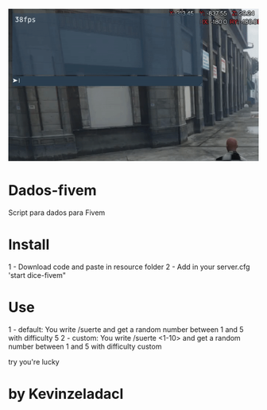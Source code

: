 ![](example.gif)

# Dados-fivem
Script para dados para Fivem

# Install
1 - Download code and paste in resource folder
2 - Add in your server.cfg 'start dice-fivem"

# Use

1 - default: You write /suerte and get a random number between 1 and 5 with difficulty 5
2 - custom: You write /suerte <1-10> and get a random number between 1 and 5 with difficulty custom

try you're lucky


# by Kevinzeladacl
